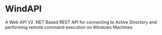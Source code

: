 # WindAPI
A Web API V2 .NET Based REST API for connecting to Active Directory and performing remote command execution on Windows Machines